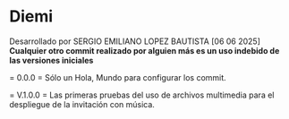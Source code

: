# Diemi
Desarrollado por SERGIO EMILIANO LOPEZ BAUTISTA [06 06 2025]
**Cualquier otro commit realizado por alguien más es un uso indebido de las versiones iniciales**

= 0.0.0 =
Sólo un Hola, Mundo para configurar los commit.

= V.1.0.0 =
Las primeras pruebas del uso de archivos multimedia para el despliegue de la invitación con música.